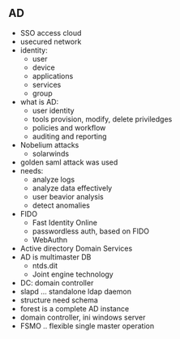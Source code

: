## AD
- SSO access cloud
- usecured network
- identity:
    - user
    - device
    - applications 
    - services
    - group
- what is AD:
    - user identity
    - tools provision, modify, delete priviledges
    - policies and workflow
    - auditing and reporting
- Nobelium attacks
    - solarwinds
- golden saml attack was used
- needs:
    - analyze logs
    - analyze data effectively
    - user beavior analysis
    - detect anomalies
- FIDO
    - Fast Identity Online
    - passwordless auth, based on FIDO
    - WebAuthn
- Active directory Domain Services
- AD is multimaster DB
    - ntds.dit
    - Joint engine technology
- DC: domain controller
- slapd ... standalone ldap daemon
- structure need schema
- forest is a complete AD instance
- domain controller, ini windows server
- FSMO .. flexible single master operation

